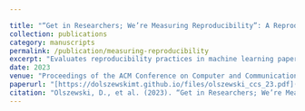 ```yaml
---

title: "“Get in Researchers; We’re Measuring Reproducibility”: A Reproducibility Study of ML Papers at Tier 1 Security Conferences"
collection: publications
category: manuscripts
permalink: /publication/measuring-reproducibility
excerpt: "Evaluates reproducibility practices in machine learning papers across top-tier security conferences."
date: 2023
venue: "Proceedings of the ACM Conference on Computer and Communications Security 2023 (ACM CCS '23)"
paperurl: "[https://dolszewskimt.github.io/files/olszewski_ccs_23.pdf](https://dolszewskimt.github.io/files/olszewski_ccs_23.pdf)"
citation: "Olszewski, D., et al. (2023). “Get in Researchers; We’re Measuring Reproducibility”: A Reproducibility Study of ML Papers at Tier 1 Security Conferences. In Proceedings of the ACM CCS 2023."
---
```

